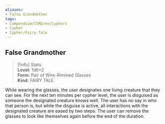 ```yaml
---
aliases:
- False Grandmother
tags:
- Compendium/CSRD/en/Cyphers
- Cypher
- Cypher/Fairy-Tale
---
```


  
## False Grandmother  
>[!info] Stats  
> **Level:** 1d6+2  
> **Form:** Pair of Wire-Rimmed Glasses  
> **Kind:** FAIRY TALE
  
While wearing the glasses, the user designates one living creature that they can see. For the next ten minutes per cypher level, the user is disguised as someone the designated creature knows well. The user has no say in who that person is, but while the disguise is active, all interactions with the designated creature are eased by two steps. The user can remove the glasses to look like themselves again before the end of the duration.